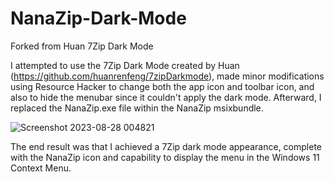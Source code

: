 # NanaZip-Dark-Mode
Forked from Huan 7Zip Dark Mode

I attempted to use the 7Zip Dark Mode created by Huan (https://github.com/huanrenfeng/7zipDarkmode), made minor modifications using Resource Hacker to change both the app icon and toolbar icon, and also to hide the menubar since it couldn't apply the dark mode. Afterward, I replaced the NanaZip.exe file within the NanaZip msixbundle.

![Screenshot 2023-08-28 004821](https://github.com/M2Team/NanaZip/assets/100127946/726ff543-1471-4ca1-a125-f4647f034558)

The end result was that I achieved a 7Zip dark mode appearance, complete with the NanaZip icon and capability to display the menu in the Windows 11 Context Menu.
